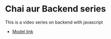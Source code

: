 # Chai aur Backend series

This is a video series on backend with javascript

- [Model link](https://app.eraser.io/workspace/YtPqZ1VogxGy1jzIDkzj)